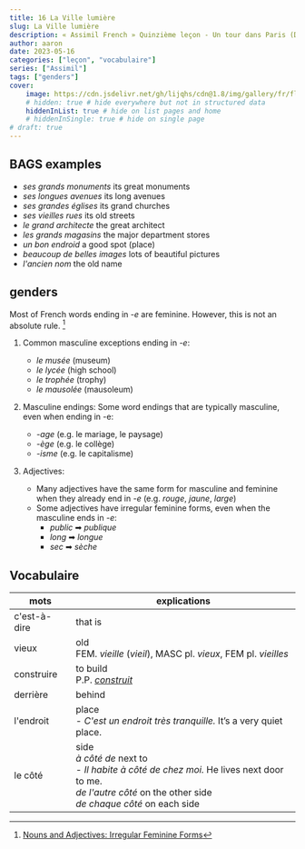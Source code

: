 ```yaml
---
title: 16 La Ville lumière
slug: La Ville lumière
description: « Assimil French » Quinzième leçon - Un tour dans Paris (Deuxième partie)
author: aaron
date: 2023-05-16
categories: ["leçon", "vocabulaire"]
series: ["Assimil"]
tags: ["genders"]
cover: 
    image: https://cdn.jsdelivr.net/gh/lijqhs/cdn@1.8/img/gallery/fr/florian-wehde-milUxSbp4_A-unsplash.jpg
    # hidden: true # hide everywhere but not in structured data
    hiddenInList: true # hide on list pages and home
    # hiddenInSingle: true # hide on single page
# draft: true
---
```


## BAGS examples

- *ses grands monuments* its great monuments
- *ses longues avenues* its long avenues
- *ses grandes églises* its grand churches
- *ses vieilles rues* its old streets
- *le grand architecte* the great architect
- *les grands magasins* the major department stores
- *un bon endroid* a good spot (place)
- *beaucoup de belles images* lots of beautiful pictures
- *l'ancien nom* the old name


## genders

Most of French words ending in *-e* are feminine. However, this is not an absolute rule. [^1]

1. Common masculine exceptions ending in *-e*:
   - *le musée* (museum)
   - *le lycée* (high school) 
   - *le trophée* (trophy)
   - *le mausolée* (mausoleum)

2. Masculine endings:
Some word endings that are typically masculine, even when ending in -e:
   - *-age* (e.g. le mariage, le paysage)
   - *-ège* (e.g. le collège)
   - *-isme* (e.g. le capitalisme)

1. Adjectives:
   - Many adjectives have the same form for masculine and feminine when they already end in *-e* (e.g. *rouge*, *jaune*, *large*)
   - Some adjectives have irregular feminine forms, even when the masculine ends in *-e*:
     - *public* ➡ *publique*
     - *long* ➡ *longue*
     - *sec* ➡ *sèche*

[^1]: [Nouns and Adjectives: Irregular Feminine Forms](https://www.lawlessfrench.com/grammar/nouns-and-adjectives-irregular-feminine-forms/)

## Vocabulaire

| mots | explications |
| ---- | ------ | 
| c'est-à-dire | that is |
| vieux | old <br> FEM. *vieille* (*vieil*), MASC pl. *vieux*, FEM pl. *vieilles* |
| construire | to build <br> P.P. [*construit*](https://www.collinsdictionary.com/conjugation/french/construire) |
| derrière | behind |
| l'endroit | place <br> - *C'est un endroit très tranquille.* It’s a very quiet place. |
| le côté | side <br> *à côté de* next to <br> - *Il habite à côté de chez moi.* He lives next door to me. <br> *de l'autre côté* on the other side <br> *de chaque côté* on each side |